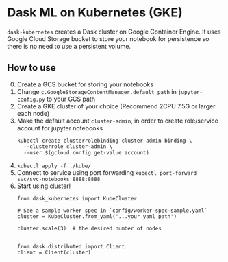 # Dask ML on Kubernetes (GKE)

`dask-kubernetes` creates a Dask cluster on Google Container Engine.
It uses Google Cloud Storage bucket to store your notebook for persistence so there is no need to use a persistent volume.

## How to use

0. Create a GCS bucket for storing your notebooks
1. Change `c.GoogleStorageContentManager.default_path` in `jupyter-config.py` to your GCS path
3. Create a GKE cluster of your choice (Recommend 2CPU 7.5G or larger each node)
4. Make the default account `cluster-admin`, in order to create role/service account for jupyter notebooks
    ```
    kubectl create clusterrolebinding cluster-admin-binding \ 
      --clusterrole cluster-admin \
      --user $(gcloud config get-value account)
    ```
5. `kubectl apply -f ./kube/`
6. Connect to service using port forwarding `kubectl port-forward svc/svc-notebooks 8888:8888`
7. Start using cluster!
    ```
    from dask_kubernetes import KubeCluster
    
    # See a sample worker spec in `config/worker-spec-sample.yaml`
    cluster = KubeCluster.from_yaml('...your yaml path')
    
    cluster.scale(3)  # the desired number of nodes
    
    
    from dask.distributed import Client
    client = Client(cluster)
    ```
    
